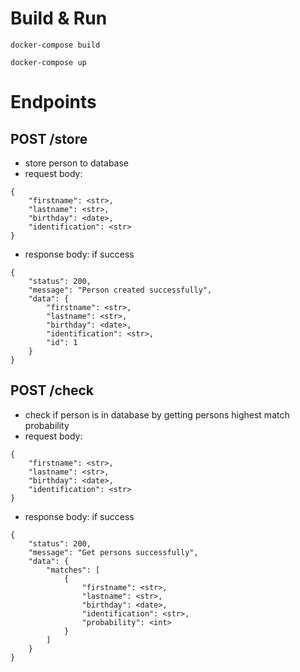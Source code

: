 # Build & Run

```docker-compose build```

```docker-compose up```

# Endpoints

## POST /store
- store person to database
- request body:
```
{
    "firstname": <str>,
    "lastname": <str>,
    "birthday": <date>,
    "identification": <str>
}
```
- response body: if success
```
{
    "status": 200,
    "message": "Person created successfully",
    "data": {
        "firstname": <str>,
        "lastname": <str>,
        "birthday": <date>,
        "identification": <str>,
        "id": 1
    }
}
```

## POST /check
- check if person is in database by getting persons highest match probability
- request body:
```
{
    "firstname": <str>,
    "lastname": <str>,
    "birthday": <date>,
    "identification": <str>
}
```
- response body: if success
```
{
    "status": 200,
    "message": "Get persons successfully",
    "data": {
        "matches": [
            {
                "firstname": <str>,
                "lastname": <str>,
                "birthday": <date>,
                "identification": <str>,
                "probability": <int>
            }
        ]
    }
}
```